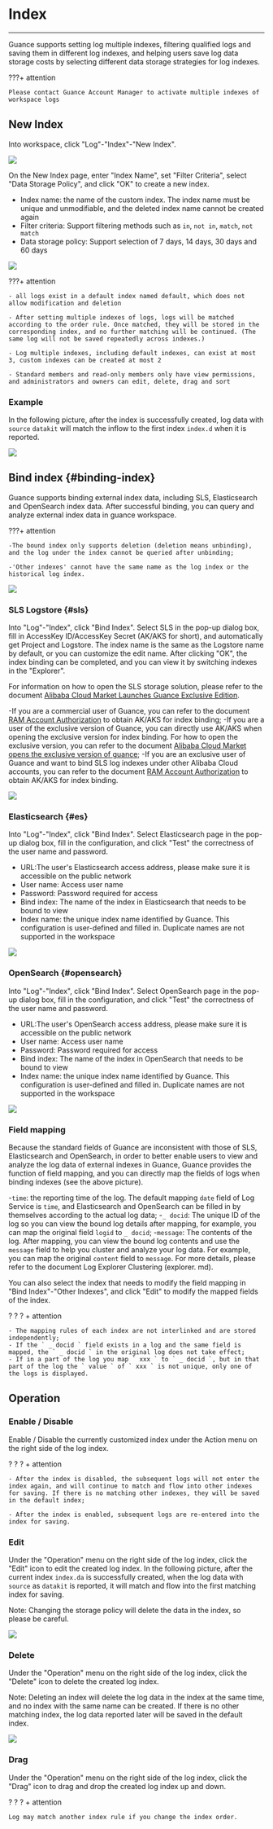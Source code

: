 # Index
---

Guance supports setting log multiple indexes, filtering qualified logs and saving them in different log indexes, and helping users save log data storage costs by selecting different data storage strategies for log indexes.

???+ attention

    Please contact Guance Account Manager to activate multiple indexes of workspace logs

## New Index

Into workspace, click "Log"-"Index"-"New Index".

![](img/log-index-en-1.png)

On the New Index page, enter "Index Name", set "Filter Criteria", select "Data Storage Policy", and click "OK" to create a new index. 

- Index name: the name of the custom index. The index name must be unique and unmodifiable, and the deleted index name cannot be created again 
- Filter criteria: Support filtering methods such as ` in `, ` not in `, ` match `, ` not match `
- Data storage policy: Support selection of 7 days, 14 days, 30 days and 60 days 


![](img/log-index-en-2.png)

???+ attention

    - all logs exist in a default index named default, which does not allow modification and deletion 
    
    - After setting multiple indexes of logs, logs will be matched according to the order rule. Once matched, they will be stored in the corresponding index, and no further matching will be continued. (The same log will not be saved repeatedly across indexes.)
    
    - Log multiple indexes, including default indexes, can exist at most 3, custom indexes can be created at most 2 
    
    - Standard members and read-only members only have view permissions, and administrators and owners can edit, delete, drag and sort 




### Example

In the following picture, after the index is successfully created, log data with ` source ` ` datakit ` will match the inflow to the first index ` index.d ` when it is reported.

![](img/log-index-en-3.png)



## Bind index {#binding-index}

Guance supports binding external index data, including SLS, Elasticsearch and OpenSearch index data. After successful binding, you can query and analyze external index data in guance workspace.

???+ attention

    -The bound index only supports deletion (deletion means unbinding), and the log under the index cannot be queried after unbinding; 
    
    -'Other indexes' cannot have the same name as the log index or the historical log index. 


![](img/log-index-en-4.png)

### SLS Logstore {#sls}

Into "Log"-"Index", click "Bind Index". Select SLS in the pop-up dialog box, fill in AccessKey ID/AccessKey Secret (AK/AKS for short), and automatically get Project and Logstore. The index name is the same as the Logstore name by default, or you can customize the edit name. After clicking "OK", the index binding can be completed, and you can view it by switching indexes in the "Explorer". 

For information on how to open the SLS storage solution, please refer to the document [Alibaba Cloud Market Launches Guance Exclusive Edition](../billing/commercial-aliyun-sls.md). 

-If you are a commercial user of Guance, you can refer to the document [RAM Account Authorization](../billing/billing-method/sls-grant.md) to obtain AK/AKS for index binding; 
-If you are a user of the exclusive version of Guance, you can directly use AK/AKS when opening the exclusive version for index binding. For how to open the exclusive version, you can refer to the document [Alibaba Cloud Market opens the exclusive version of guance](../billing/commercial-aliyun-sls.md); 
-If you are an exclusive user of Guance and want to bind SLS log indexes under other Alibaba Cloud accounts, you can refer to the document [RAM Account Authorization](../billing/billing-method/sls-grant.md) to obtain AK/AKS for index binding. 


![](img/log-index-en-5.png)

### Elasticsearch  {#es}

Into "Log"-"Index", click "Bind Index". Select Elasticsearch page in the pop-up dialog box, fill in the configuration, and click "Test" the correctness of the user name and password.
 - URL:The user's Elasticsearch access address, please make sure it is accessible on the public network
 - User name: Access user name 
 - Password: Password required for access 
 - Bind index: The name of the index in Elasticsearch that needs to be bound to view 
 - Index name: the unique index name identified by Guance. This configuration is user-defined and filled in. Duplicate names are not supported in the workspace 

![](img/log-index-en-6.png)



### OpenSearch  {#opensearch}

Into "Log"-"Index", click "Bind Index". Select OpenSearch page in the pop-up dialog box, fill in the configuration, and click "Test" the correctness of the user name and password.

 - URL:The user's OpenSearch access address, please make sure it is accessible on the public network
 - User name: Access user name 
 - Password: Password required for access 
 - Bind index: The name of the index in OpenSearch that needs to be bound to view 
 - Index name: the unique index name identified by Guance. This configuration is user-defined and filled in. Duplicate names are not supported in the workspace 

![](img/log-index-en-7.png)

### Field mapping 

Because the standard fields of Guance are inconsistent with those of SLS, Elasticsearch and OpenSearch, in order to better enable users to view and analyze the log data of external indexes in Guance, Guance provides the function of field mapping, and you can directly map the fields of logs when binding indexes (see the above picture). 

-` time `: the reporting time of the log. The default mapping ` date ` field of Log Service is ` time `, and Elasticsearch and OpenSearch can be filled in by themselves according to the actual log data; 
-` _ docid `: The unique ID of the log so you can view the bound log details after mapping, for example, you can map the original field ` logid ` to ` _ docid `; 
-` message `: The contents of the log. After mapping, you can view the bound log contents and use the ` message ` field to help you cluster and analyze your log data. For example, you can map the original ` content ` field to ` message `. For more details, please refer to the document Log Explorer Clustering (explorer. md). 

You can also select the index that needs to modify the field mapping in "Bind Index"-"Other Indexes", and click "Edit" to modify the mapped fields of the index. 

? ? ? + attention 

    - The mapping rules of each index are not interlinked and are stored independently; 
    - If the ` _ docid ` field exists in a log and the same field is mapped, the ` _ docid ` in the original log does not take effect; 
    - If in a part of the log you map ` xxx ` to ` _ docid `, but in that part of the log the ` value ` of ` xxx ` is not unique, only one of the logs is displayed. 


## Operation

### Enable / Disable

Enable / Disable the currently customized index under the Action menu on the right side of the log index. 

? ? ? + attention 

    - After the index is disabled, the subsequent logs will not enter the index again, and will continue to match and flow into other indexes for saving. If there is no matching other indexes, they will be saved in the default index; 
    
    - After the index is enabled, subsequent logs are re-entered into the index for saving. 


### Edit

Under the "Operation" menu on the right side of the log index, click the "Edit" icon to edit the created log index. In the following picture, after the current index ` index.da ` is successfully created, when the log data with ` source ` as ` datakit ` is reported, it will match and flow into the first matching index for saving. 

Note: Changing the storage policy will delete the data in the index, so please be careful. 

![](img/log-index-en-8.png)

### Delete

Under the "Operation" menu on the right side of the log index, click the "Delete" icon to delete the created log index. 

Note: Deleting an index will delete the log data in the index at the same time, and no index with the same name can be created. If there is no other matching index, the log data reported later will be saved in the default index. 


![](img/log-index-en-9.png)

### Drag

Under the "Operation" menu on the right side of the log index, click the "Drag" icon to drag and drop the created log index up and down. 

? ? ? + attention 

    Log may match another index rule if you change the index order. 


